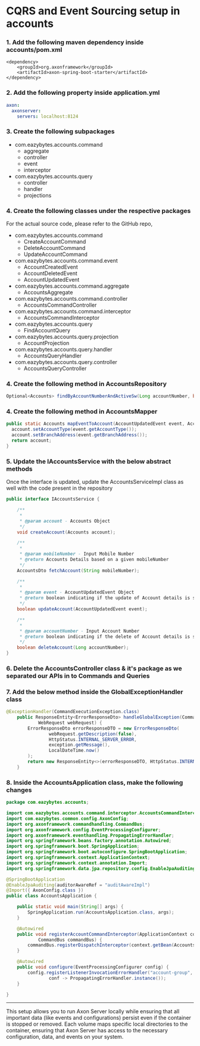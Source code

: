 # CQRS and Event Sourcing setup in accounts

### 1. Add the following maven dependency inside **accounts/pom.xml**

```
<dependency>
    <groupId>org.axonframework</groupId>
    <artifactId>axon-spring-boot-starter</artifactId>
</dependency>
```
### 2. Add the following property inside application.yml

```yaml
axon:
  axonserver:
    servers: localhost:8124
```
### 3. Create the following subpackages
  - com.eazybytes.accounts.command
    -   aggregate
    - controller
    - event
    - interceptor
- com.eazybytes.accounts.query
  - controller
  - handler
  - projections

### 4. Create the following classes under the respective packages
For the actual source code, please refer to the GitHub repo,
  - com.eazybytes.accounts.command
    - CreateAccountCommand
    - DeleteAccountCommand
    - UpdateAccountCommand
- com.eazybytes.accounts.command.event
  - AccountCreatedEvent
  - AccountDeletedEvent
  - AccountUpdatedEvent
- com.eazybytes.accounts.command.aggregate
  - AccountsAggregate
- com.eazybytes.accounts.command.controller
  - AccountsCommandController
- com.eazybytes.accounts.command.interceptor
  - AccountsCommandInterceptor
- com.eazybytes.accounts.query
  - FindAccountQuery
- com.eazybytes.accounts.query.projection
  - AccountProjection
- com.eazybytes.accounts.query.handler
  - AccountsQueryHandler
- com.eazybytes.accounts.query.controller
  - AccountsQueryController

### 4. Create the following method in AccountsRepository

```java
Optional<Accounts> findByAccountNumberAndActiveSw(Long accountNumber, boolean active);
```

### 4. Create the following method in AccountsMapper

```java
public static Accounts mapEventToAccount(AccountUpdatedEvent event, Accounts account) {
  account.setAccountType(event.getAccountType());
  account.setBranchAddress(event.getBranchAddress());
  return account;
}
```

### 5. Update the IAccountsService with the below abstract methods

Once the interface is updated, update the AccountsServiceImpl class as well with the code present in the repository

```java
public interface IAccountsService {

    /**
     *
     * @param account - Accounts Object
     */
    void createAccount(Accounts account);

    /**
     *
     * @param mobileNumber - Input Mobile Number
     * @return Accounts Details based on a given mobileNumber
     */
    AccountsDto fetchAccount(String mobileNumber);

    /**
     *
     * @param event - AccountUpdatedEvent Object
     * @return boolean indicating if the update of Account details is successful or not
     */
    boolean updateAccount(AccountUpdatedEvent event);

    /**
     *
     * @param accountNumber - Input Account Number
     * @return boolean indicating if the delete of Account details is successful or not
     */
    boolean deleteAccount(Long accountNumber);
}
```

### 6. Delete the AccountsController class & it's package as we separated our APIs in to Commands and Queries

### 7. Add the below method inside the GlobalExceptionHandler class

```java
@ExceptionHandler(CommandExecutionException.class)
    public ResponseEntity<ErrorResponseDto> handleGlobalException(CommandExecutionException exception,
            WebRequest webRequest) {
        ErrorResponseDto errorResponseDTO = new ErrorResponseDto(
                webRequest.getDescription(false),
                HttpStatus.INTERNAL_SERVER_ERROR,
                exception.getMessage(),
                LocalDateTime.now()
        );
        return new ResponseEntity<>(errorResponseDTO, HttpStatus.INTERNAL_SERVER_ERROR);
    }
```

### 8. Inside the AccountsApplication class, make the following changes

```java
package com.eazybytes.accounts;

import com.eazybytes.accounts.command.interceptor.AccountsCommandInterceptor;
import com.eazybytes.common.config.AxonConfig;
import org.axonframework.commandhandling.CommandBus;
import org.axonframework.config.EventProcessingConfigurer;
import org.axonframework.eventhandling.PropagatingErrorHandler;
import org.springframework.beans.factory.annotation.Autowired;
import org.springframework.boot.SpringApplication;
import org.springframework.boot.autoconfigure.SpringBootApplication;
import org.springframework.context.ApplicationContext;
import org.springframework.context.annotation.Import;
import org.springframework.data.jpa.repository.config.EnableJpaAuditing;

@SpringBootApplication
@EnableJpaAuditing(auditorAwareRef = "auditAwareImpl")
@Import({ AxonConfig.class })
public class AccountsApplication {

    public static void main(String[] args) {
        SpringApplication.run(AccountsApplication.class, args);
    }

    @Autowired
    public void registerAccountCommandInterceptor(ApplicationContext context,
            CommandBus commandBus) {
        commandBus.registerDispatchInterceptor(context.getBean(AccountsCommandInterceptor.class));
    }

    @Autowired
    public void configure(EventProcessingConfigurer config) {
        config.registerListenerInvocationErrorHandler("account-group",
                conf -> PropagatingErrorHandler.instance());
    }

}
```

---

This setup allows you to run Axon Server locally while ensuring that all important data (like events and configurations) persist even if the container is stopped or removed. Each volume maps specific local directories to the container, ensuring that Axon Server has access to the necessary configuration, data, and events on your system.